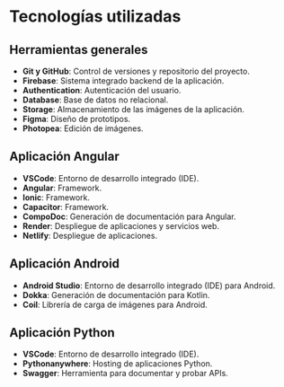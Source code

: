 # Tecnologías utilizadas

## Herramientas generales
- **Git y GitHub**: Control de versiones y repositorio del proyecto.
- **Firebase**: Sistema integrado backend de la aplicación.
- **Authentication**: Autenticación del usuario.
- **Database**: Base de datos no relacional.
- **Storage**: Almacenamiento de las imágenes de la aplicación.
- **Figma**: Diseño de prototipos.
- **Photopea**: Edición de imágenes.

## Aplicación Angular
- **VSCode**: Entorno de desarrollo integrado (IDE).
- **Angular**: Framework.
- **Ionic**: Framework.
- **Capacitor**: Framework.
- **CompoDoc**: Generación de documentación para Angular.
- **Render**: Despliegue de aplicaciones y servicios web.
- **Netlify**: Despliegue de aplicaciones.

## Aplicación Android
- **Android Studio**: Entorno de desarrollo integrado (IDE) para Android.
- **Dokka**: Generación de documentación para Kotlin.
- **Coil**: Librería de carga de imágenes para Android.

## Aplicación Python
- **VSCode**: Entorno de desarrollo integrado (IDE).
- **Pythonanywhere**: Hosting de aplicaciones Python.
- **Swagger**: Herramienta para documentar y probar APIs.
